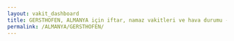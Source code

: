 ```yaml
---
layout: vakit_dashboard
title: GERSTHOFEN, ALMANYA için iftar, namaz vakitleri ve hava durumu - ilçe/eyalet seç
permalink: /ALMANYA/GERSTHOFEN/
---
```


<script type="text/javascript">
  var GLOBAL_COUNTRY = 'ALMANYA';
  var GLOBAL_CITY = 'GERSTHOFEN';
  var GLOBAL_STATE = '';
  var lat = 72;
  var lon = 21;
</script>
